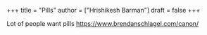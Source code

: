 +++
title = "Pills"
author = ["Hrishikesh Barman"]
draft = false
+++

Lot of people want pills
<https://www.brendanschlagel.com/canon/>
